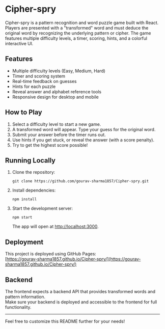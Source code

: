 # Cipher-spry

Cipher-spry is a pattern recognition and word puzzle game built with React.  
Players are presented with a "transformed" word and must deduce the original word by recognizing the underlying pattern or cipher. The game features multiple difficulty levels, a timer, scoring, hints, and a colorful interactive UI.

## Features

- Multiple difficulty levels (Easy, Medium, Hard)
- Timer and scoring system
- Real-time feedback on guesses
- Hints for each puzzle
- Reveal answer and alphabet reference tools
- Responsive design for desktop and mobile

## How to Play

1. Select a difficulty level to start a new game.
2. A transformed word will appear. Type your guess for the original word.
3. Submit your answer before the timer runs out.
4. Use hints if you get stuck, or reveal the answer (with a score penalty).
5. Try to get the highest score possible!

## Running Locally

1. Clone the repository:
   ```
   git clone https://github.com/gourav-sharma1857/Cipher-spry.git
   ```
2. Install dependencies:
   ```
   npm install
   ```
3. Start the development server:
   ```
   npm start
   ```
   The app will open at [http://localhost:3000](http://localhost:3000).

## Deployment

This project is deployed using GitHub Pages:  
[https://gourav-sharma1857.github.io/Cipher-spry/](https://gourav-sharma1857.github.io/Cipher-spry/)

## Backend

The frontend expects a backend API that provides transformed words and pattern information.  
Make sure your backend is deployed and accessible to the frontend for full functionality.

---

Feel free to customize this README further for your needs!
